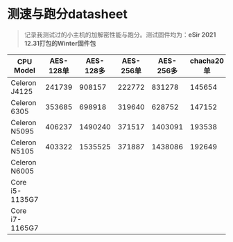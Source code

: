 # 测速与跑分datasheet

> 记录我测试过的小主机的加解密性能与跑分。测试固件均为：**eSir 2021 12.31打包的Winter固件包**



| CPU Model      | AES-128单 | AES-128多 | AES-256单 | AES-256多 | chacha20单 | chacha20多 | CPU Score |
| -------------- | --------- | --------- | --------- | --------- | ---------- | ---------- | --------- |
| Celeron J4125  | 241739    | 908157    | 222772    | 831278    | 145654     | 560863     | 55046     |
| Celeron 6305   | 353685    | 698918    | 319640    | 628752    | 147152     | 293220     | 22049     |
| Celeron N5095  | 406237    | 1490240   | 371517    | 1403091   | 193538     | 751678     | 77577     |
| Celeron N5105  | 403322    | 1535525   | 371887    | 1438086   | 192649     | 752018     | 76119     |
| Celeron N6005  |           |           |           |           |            |            |           |
| Core i5-1135G7 |           |           |           |           |            |            |           |
| Core i7-1165G7 |           |           |           |           |            |            |           |

